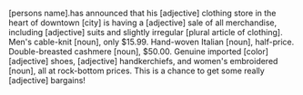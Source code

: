 [persons name].has announced that his [adjective] clothing
store in the heart of downtown [city] is having a [adjective]
sale of all merchandise, including [adjective] suits
and slightly irregular [plural article of clothing]. Men's cable-knit
[noun], only $15.99. Hand-woven Italian [noun], half-price.
Double-breasted cashmere [noun], $50.00. Genuine imported
[color] [adjective] shoes, [adjective] handkerchiefs,
and women's embroidered [noun], all at rock-bottom prices.
This is a chance to get some really [adjective] bargains!
